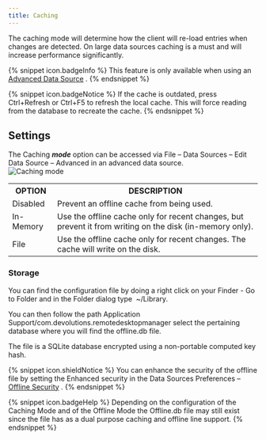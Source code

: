 ```yaml
---
title: Caching
---
```

The caching mode will determine how the client will re-load entries when changes are detected. On large data sources caching is a must and will increase performance significantly. 

{% snippet icon.badgeInfo %} 
This feature is only available when using an [Advanced Data Source](/rdm/mac/data-sources/data-sources-types/advanced-data-sources/) . 
{% endsnippet %}
 
{% snippet icon.badgeNotice %} 
If the cache is outdated, press Ctrl+Refresh or Ctrl+F5 to refresh the local cache. This will force reading from the database to recreate the cache. 
{% endsnippet %}
 
## Settings 

The Caching ***mode*** option can be accessed via File – Data Sources – Edit Data Source – Advanced in an advanced data source.  
![Caching mode](/img/en/rdm/mac/clip10591.png)

<table>
	<tr>
		<th>
OPTION 
		</th>
		<th>
DESCRIPTION 
		</th>
	</tr>
	<tr>
		<td>
Disabled 
		</td>
		<td>
Prevent an offline cache from being used. 
		</td>
	</tr>
	<tr>
		<td>
In-Memory 
		</td>
		<td>
Use the offline cache only for recent changes, but prevent it from writing on the disk (in-memory only). 
		</td>
	</tr>
	<tr>
		<td>
File 
		</td>
		<td>
Use the offline cache only for recent changes. The cache will write on the disk. 
		</td>
	</tr>
</table>

### Storage 

You can find the configuration file by doing a right click on your Finder - Go to Folder and in the Folder dialog type &#160;~/Library.  

You can then follow the path Application Support/com.devolutions.remotedesktopmanager select the pertaining database where you will find the offline.db file.  

The file is a SQLite database encrypted using a non-portable computed key hash.  

{% snippet icon.shieldNotice %} 
You can enhance the security of the offline file by setting the Enhanced security in the Data Sources Preferences – [Offline Security](RDM_Preferences_Security) . 
{% endsnippet %}
 
{% snippet icon.badgeHelp %} 
Depending on the configuration of the Caching Mode and of the Offline Mode the Offline.db file may still exist since the file has as a dual purpose caching and offline line support. 
{% endsnippet %}
 

